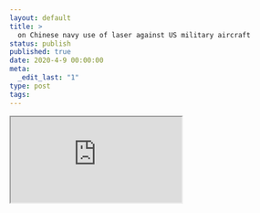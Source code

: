 ```yaml
---
layout: default
title: >
  on Chinese navy use of laser against US military aircraft
status: publish
published: true
date: 2020-4-9 00:00:00
meta:
  _edit_last: "1"
type: post
tags:
---
```

<div  id="qrcode"></div>
<div>
<iframe src="https://researchers.mq.edu.au/en/clippings/on-chinese-navy-use-of-laser-against-us-military-aircraft">
</iframe>
</div>

<script type="text/javascript" src="{site.baseurl}/js/qr/qrcode.js"></script>
<script type="text/javascript">
new QRCode(document.getElementById("qrcode"), "https://researchers.mq.edu.au/en/clippings/on-chinese-navy-use-of-laser-against-us-military-aircraft");
</script>
        